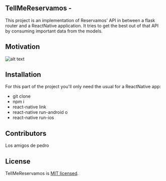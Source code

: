 ## TellMeReservamos -

This project is an implementation of Reservamos' API in between a flask router and a ReactNative application. It tries to get the best out of that API by consuming important data from the models.

## Motivation

![alt text](https://i.ytimg.com/vi/yyzbucU8i1M/maxresdefault.jpg)

## Installation

For this part of the project you'll only need the usual for a ReactNative app:

* git clone
* npm i
* react-native link
* react-native run-android
o
* react-native run-ios


## Contributors

Los amigos de pedro

## License

TellMeReservamos is [MIT licensed](./LICENSE).

